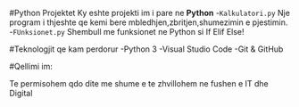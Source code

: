 #Python Projektet
Ky eshte projekti im i pare ne **Python**
-`Kalkulatori.py` Nje program i thjeshte qe kemi bere mbledhjen,zbritjen,shumezimin e pjestimin.
-`FUnksionet.py` Shembull me funksionet ne Python si If Elif Else!

#Teknologjit qe kam perdorur
-Python 3
-Visual Studio Code
-Git & GitHub

#Qellimi im:

Te permisohem qdo dite me shume e te zhvillohem ne fushen e IT dhe Digital 


